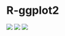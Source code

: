 # R-ggplot2
<img src="https://cdn.rawgit.com/JingqiL/R-ggplot2/ffc1d52a/ploty.png">
<img src="https://cdn.rawgit.com/JingqiL/R-ggplot2/6a92b3cc/mmexport1491078459812.jpg">
<img src="https://cdn.rawgit.com/JingqiL/R-ggplot2/cb36f1ed/plot1.png">
